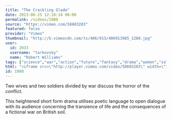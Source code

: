 ```yaml
---
title: "The Crackling Glade"
date: 2013-06-25 12:10:14 00:00
permalink: /videos/1980
source: "https://vimeo.com/58603283"
featured: false
provider: "Vimeo"
thumbnail: "http://b.vimeocdn.com/ts/406/913/406913985_1280.jpg"
user:
  id: 2033
  username: "tarkovsky"
  name: "Robert Williams"
tags: ["science","war","action","future","fantasy","drama","women","soldier","church","norfolk","norwich","ideastap","tragedy","ghost","fiction","1080p","supernatural","suspense","world war ii"]
html: "<iframe src=\"http://player.vimeo.com/video/58603283\" width=\"1280\" height=\"720\" frameborder=\"0\" webkitAllowFullScreen mozallowfullscreen allowFullScreen></iframe>"
id: 1980
---
```


Two wives and two soldiers divided by war discuss the horror of the conflict.

This heightened short form drama utilises poetic language to open dialogue with its audience concerning the transience of life and the consequences of a fictional war on British soil.